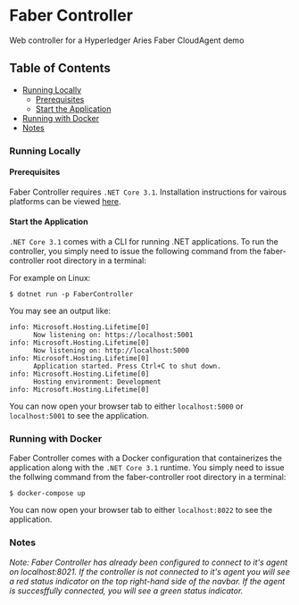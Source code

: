 # Faber Controller

Web controller for a Hyperledger Aries Faber CloudAgent demo

## Table of Contents

- [Running Locally](#running-locally)
    - [Prerequisites](#prerequisites)
    - [Start the Application](#start-the-application)
- [Running with Docker](#runnig-with-docker)
- [Notes](#notes)


### Running Locally

#### Prerequisites

Faber Controller requires `.NET Core 3.1`. Installation instructions for vairous platforms can be viewed [here](https://dotnet.microsoft.com/download).

#### Start the Application

`.NET Core 3.1` comes with a CLI for running .NET applications. To run the controller, you simply need to issue the following command from the faber-controller root directory in a terminal:

For example on Linux:

```
$ dotnet run -p FaberController
```
You may see an output like:

```
info: Microsoft.Hosting.Lifetime[0]
      Now listening on: https://localhost:5001
info: Microsoft.Hosting.Lifetime[0]
      Now listening on: http://localhost:5000
info: Microsoft.Hosting.Lifetime[0]
      Application started. Press Ctrl+C to shut down.
info: Microsoft.Hosting.Lifetime[0]
      Hosting environment: Development
info: Microsoft.Hosting.Lifetime[0]
```

You can now open your browser tab to either `localhost:5000` or `localhost:5001` to see the application.

### Running with Docker

Faber Controller comes with a Docker configuration that containerizes the application along with the `.NET Core 3.1` runtime. You simply need to issue the follwing command from the faber-controller root directory in a terminal:

```
$ docker-compose up
```

You can now open your browser tab to either `localhost:8022` to see the application.

### Notes

_Note: Faber Controller has already been configured to connect to it's agent on localhost:8021. If the controller is not connected to it's agent you will see a red status indicator on the top right-hand side of the navbar. If the agent is succesffully connected, you will see a green status indicator._